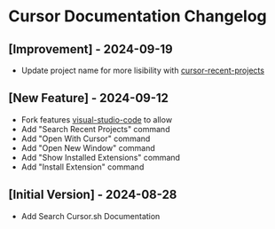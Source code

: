 # Cursor Documentation Changelog

## [Improvement] - 2024-09-19

- Update project name for more lisibility with [cursor-recent-projects](https://www.raycast.com/degouville/cursor-recent-projects)

## [New Feature] - 2024-09-12

- Fork features [visual-studio-code](https://www.raycast.com/thomas/visual-studio-code) to allow
- Add "Search Recent Projects" command
- Add "Open With Cursor" command
- Add "Open New Window" command
- Add "Show Installed Extensions" command
- Add "Install Extension" command

## [Initial Version] - 2024-08-28

- Add Search Cursor.sh Documentation